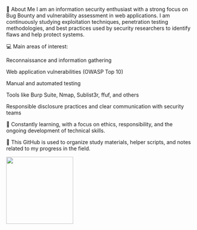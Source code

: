 👋 About Me
I am an information security enthusiast with a strong focus on Bug Bounty and vulnerability assessment in web applications. I am continuously studying exploitation techniques, penetration testing methodologies, and best practices used by security researchers to identify flaws and help protect systems.

💻 Main areas of interest:

Reconnaissance and information gathering

Web application vulnerabilities (OWASP Top 10)

Manual and automated testing

Tools like Burp Suite, Nmap, Sublist3r, ffuf, and others

Responsible disclosure practices and clear communication with security teams

🧠 Constantly learning, with a focus on ethics, responsibility, and the ongoing development of technical skills.

📂 This GitHub is used to organize study materials, helper scripts, and notes related to my progress in the field.
<table>
  <a href="https://github.com/JoseNetox">
  <img height="180em" src="https://github-readme-stats.vercel.app/api?username=JoseNetox&show_icons=true&theme=tokyonight&include_all_commits=true&count_private=true"/>
</table>
